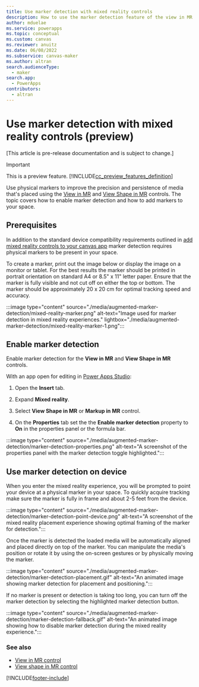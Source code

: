 ```yaml
---
title: Use marker detection with mixed reality controls
description: How to use the marker detection feature of the view in MR and view shape in MR mixed-reality controls in a canvas app.
author: mduelae
ms.service: powerapps
ms.topic: conceptual
ms.custom: canvas
ms.reviewer: anuitz
ms.date: 06/08/2022
ms.subservice: canvas-maker
ms.author: altran
search.audienceType: 
  - maker
search.app: 
  - PowerApps
contributors:
  - altran
---
```


# Use marker detection with mixed reality controls (preview)

[This article is pre-release documentation and is subject to change.]

>[!IMPORTANT]
>This is a preview feature.
>[!INCLUDE[cc_preview_features_definition](../../includes/cc-preview-features-definition.md)]

Use physical markers to improve the precision and persistence of media that's placed using the [View in MR](./mixed-reality-component-view-mr.md) and [View Shape in MR](./mixed-reality-component-view-shape.md) controls. The topic covers how to enable marker detection and how to add markers to your space.

## Prerequisites
In addition to the standard device compatibility requirements outlined in [add mixed reality controls to your canvas app](./mixed-reality-overview.md) marker detection requires physical markers to be present in your space.

To create a marker, print out the image below or display the image on a monitor or tablet. For the best results the marker should be printed in portrait orientation on standard A4 or 8.5" x 11" letter paper. Ensure that the marker is fully visible and not cut off on either the top or bottom. The marker should be approximately 20 x 20 cm for optimal tracking speed and accuracy.

:::image type="content" source="./media/augmented-marker-detection/mixed-reality-marker.png" alt-text="Image used for marker detection in mixed reality experiences." lightbox="./media/augmented-marker-detection/mixed-reality-marker-1.png":::


## Enable marker detection

Enable marker detection for the **View in MR** and **View Shape in MR** controls.

With an app open for editing in [Power Apps
Studio](https://create.powerapps.com/):

1. Open the **Insert** tab.

2. Expand **Mixed reality**.

3. Select **View Shape in MR** or **Markup in MR** control.

4. On the **Properties** tab set the the **Enable marker detection** property to **On** in the properties panel or the formula bar.

:::image type="content" source="./media/augmented-marker-detection/marker-detection-properties.png" alt-text="A screenshot of the properties panel with the marker detection toggle highlighted.":::

## Use marker detection on device

When you enter the mixed reality experience, you will be prompted to point your device at a physical marker in your space. To quickly acquire tracking make sure the marker is fully in frame and about 2-5 feet from the device.

:::image type="content" source="./media/augmented-marker-detection/marker-detection-point-device.png" alt-text="A screenshot of the mixed reality placement experience showing optimal framing of the marker for detection.":::

Once the marker is detected the loaded media will be automatically aligned and placed directly on top of the marker. You can manipulate the media's position or rotate it by using the on-screen gestures or by physically moving the marker.

:::image type="content" source="./media/augmented-marker-detection/marker-detection-placement.gif" alt-text="An animated image showing marker detection for placement and positioning.":::

If no marker is present or detection is taking too long, you can turn off the marker detection by selecting the highlighted marker detection button.

:::image type="content" source="./media/augmented-marker-detection/marker-detection-fallback.gif" alt-text="An animated image showing how to disable marker detection during the mixed reality experience.":::

### See also

- [View in MR control](./mixed-reality-component-view-mr.md)
- [View shape in MR control](./mixed-reality-component-view-shape.md)

[!INCLUDE[footer-include](../../includes/footer-banner.md)]
